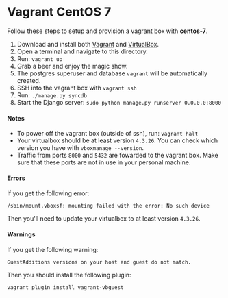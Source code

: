# Vagrant CentOS 7

Follow these steps to setup and provision a vagrant box with **centos-7**.

1. Download and install both [Vagrant](http://www.vagrantup.com/downloads)
and [VirtualBox](https://www.virtualbox.org/wiki/Downloads).
2. Open a terminal and navigate to this directory.
3. Run: `vagrant up`
4. Grab a beer and enjoy the magic show.
5. The postgres superuser and database `vagrant` will be automatically created.
6. SSH into the vagrant box with `vagrant ssh`
7. Run: `./manage.py syncdb`
8. Start the Django server: `sudo python manage.py runserver 0.0.0.0:8000`


#### Notes
- To power off the vagrant box (outside of ssh), run: `vagrant halt`
- Your virtualbox should be at least version `4.3.26`.
You can check which version you have with `vboxmanage --version`.
- Traffic from ports `8000` and `5432` are fowarded to the vagrant box.
Make sure that these ports are not in use in your personal machine.


#### Errors
If you get the following error:

`/sbin/mount.vboxsf: mounting failed with the error: No such device`

Then you'll need to update your virtualbox to at least version `4.3.26`.

#### Warnings
If you get the following warning:

`GuestAdditions versions on your host and guest do not match.`

Then you should install the following plugin:

`vagrant plugin install vagrant-vbguest`

